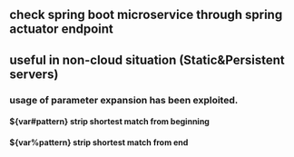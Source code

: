 ## check spring boot microservice through spring actuator endpoint
## useful in non-cloud situation (Static&Persistent servers)
### usage of parameter expansion has been exploited.
#### ${var#pattern} strip shortest match from beginning
#### ${var%pattern} strip shortest match from end
